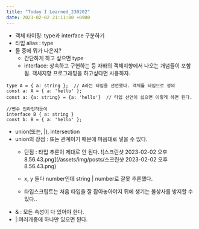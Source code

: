 ```yaml
---
title: "Today I Learned_230202"
date: 2023-02-02 21:11:00 +0900
---
```

- 객체 타이핑: type과 interface 구분하기
- 타입 alias : type
- 둘 중에 뭐가 나은지?
    - 간단하게 하고 싶으면 type
    - interface: 상속하고 구현하는 등 자바의 객체지향에서 나오는 개념들이 포함됨. 객체지향 프로그래밍을 하고싶다면 사용하자.

```tsx
type A = { a: string };  // A라는 타입을 선언했다. 객체를 타입으로 정의
const a: A = { a: 'hello' };
const a: {a: string} = {a: 'hello'}  // 타입 선언이 싫으면 이렇게 하면 된다.

//변수 인라인하듯이
interface B { a: string }
const b: B = { a: 'hello' };
```

- union(또는, &#124;), intersection
- union의 장점 : 또는 관계이기 때문에 마음대로 넣을 수 있다.
    - 단점 : 타입 추론이 제대로 안 된다.
        ![스크린샷 2023-02-02 오후 8.56.43.png](/assets/img/posts/스크린샷 2023-02-02 오후 8.56.43.png)
        
    - x, y 둘다 number인데 string &#124; number로 잘못 추론했다.
    - 타입스크립트는 처음 타입을 잘 잡아놓아야지 뒤에 생기는 불상사를 방지할 수 있다..
- & : 모든 속성이 다 있어야 한다.
- &#124;:여러개중에 하나만 있으면 된다.

